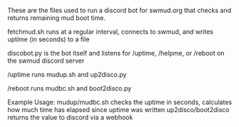 These are the files used to run a discord bot for swmud.org that checks and returns remaining mud boot time.

fetchmud.sh runs at a regular interval, connects to swmud, and writes uptime (in seconds) to a file

discobot.py is the bot itself and listens for /uptime, /helpme, or /reboot on the swmud discord server

/uptime runs mudup.sh and up2disco.py

/reboot runs mudbc.sh and boot2disco.py



Example Usage:
mudup/mudbc.sh checks the uptime in seconds, calculates how much time has elapsed since uptime was written
up2disco/boot2disco returns the value to discord via a webhook
